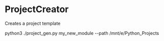 # ProjectCreator
Creates a project template


python3 ./project_gen.py my_new_module --path /mnt/e/Python_Projects

